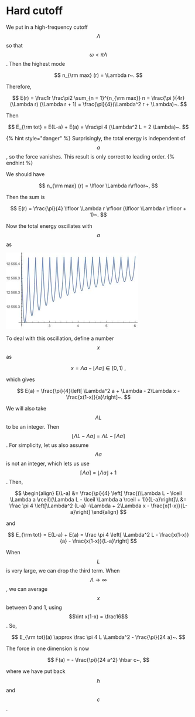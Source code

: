 # Hard cutoff

We put in a high-frequency cutoff $$\Lambda$$ so that $$\omega < \pi \Lambda$$. Then the highest mode

$$
n_{\rm max} (r) = \Lambda r~.
$$

Therefore,

$$
E(r) = \frac1r \frac\pi2 \sum_{n = 1}^{n_{\rm max}} n = \frac{\pi }{4r} (\Lambda r) (\Lambda r + 1) = \frac{\pi}{4}(\Lambda^2 r + \Lambda)~.
$$

Then

$$
E_{\rm tot} = E(L-a) + E(a) = \frac\pi 4 (\Lambda^2 L + 2 \Lambda)~.
$$

{% hint style="danger" %}
Surprisingly, the total energy is independent of $$a$$, so the force vanishes. This result is only correct to leading order.
{% endhint %}

We should have

$$
n_{\rm max} (r) = \lfloor \Lambda r\rfloor~,
$$

Then the sum is

$$
E(r) = \frac{\pi}{4} \lfloor \Lambda r \rfloor (\lfloor \Lambda r \rfloor + 1)~.
$$

Now the total energy oscillates with $$a$$ as

![The total energy with a floor-function cutoff ](../.gitbook/assets/figure-1.jpeg)

To deal with this oscillation, define a number $$x$$ as

$$
x = \Lambda a - \lfloor \Lambda a \rfloor \in [0, 1)~,
$$

which gives

$$
E(a) = \frac{\pi}{4}\left[ \Lambda^2 a + \Lambda - 2\Lambda x - \frac{x(1-x)}{a}\right]~.
$$

We will also take $$\Lambda L$$ to be an integer. Then $$\lfloor \Lambda L - \Lambda a \rfloor = \Lambda L - \lceil \Lambda a \rceil$$. For simplicity, let us also assume $$\Lambda a$$ is not an integer, which lets us use $$\lceil \Lambda a \rceil = \lfloor \Lambda a \rfloor +1$$. Then,

$$
\begin{align}
E(L-a) &= \frac{\pi}{4} \left[ \frac{(\Lambda L - \lceil \Lambda a \rceil)(\Lambda L - \lceil \Lambda a \rceil + 1)}{L-a}\right]\\
&= \frac \pi 4 \left[\Lambda^2 (L-a) -\Lambda + 2\Lambda x - \frac{x(1-x)}{L-a}\right]
\end{align}
$$

and

$$
E_{\rm tot} = E(L-a) + E(a) = \frac \pi 4 \left[ \Lambda^2 L - \frac{x(1-x)}{a} - \frac{x(1-x)}{L-a}\right]
$$

When $$L$$ is very large, we can drop the third term. When $$\Lambda \to \infty$$, we can average $$x$$ between 0 and 1, using $$\int x(1-x) = \frac16$$ . So,

$$
E_{\rm tot}(a) \approx \frac \pi 4 L \Lambda^2 - \frac{\pi}{24 a}~.
$$

The force in one dimension is now

$$
F(a) = - \frac{\pi}{24 a^2} \hbar c~,
$$

where we have put back $$\hbar$$ and $$c$$.

